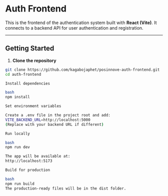 # Auth Frontend

This is the frontend of the authentication system built with **React (Vite)**. It connects to a backend API for user authentication and registration.

---

## Getting Started

1. **Clone the repository**
```bash
git clone https://github.com/kagabojaphet/posinnove-auth-frontend.git
cd auth-frontend

Install dependencies

bash
npm install

Set environment variables

Create a .env file in the project root and add:
VITE_BACKEND_URL=http://localhost:5000
(Replace with your backend URL if different)

Run locally

bash
npm run dev

The app will be available at:
http://localhost:5173

Build for production

bash
npm run build
The production-ready files will be in the dist folder.
